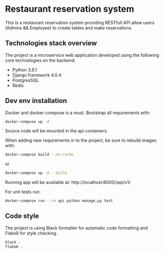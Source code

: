 # Restaurant reservation system

This is a restaurant reservation system providing RESTfull API allow users (Admins && Employee) to create tables and make reservations.

## Technologies stack overview

The project is a microservice web application developed using the following core technologies on the backend:

- Python 3.8.1
- Django framework 4.0.4
- PostgresSQL
- Redis

## Dev env installation

Docker and docker-compose is a must.
Bootstrap all requirements with:

```bash
docker-compose up -d
```

Source code will be mounted in the api containers.

When adding new requirements in to the project, be sure to rebuild images with:

```bash
docker-compose build --no-cache
```

or

```bash
docker-compose up -d --build
```

Running app will be available at: http://localhost:8000//api/v1/

For unit tests run:

```bash
docker-compose run --rm api python manage.py test
```

## Code style

The project is using Black formatter for automatic code formatting and Flake8 for style checking.

```bash
black .
flake8 .
```
